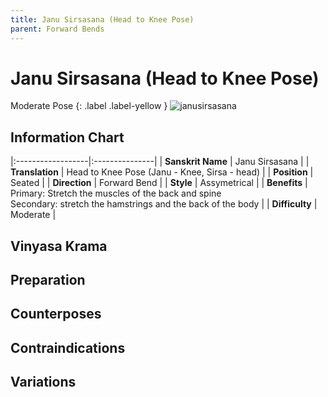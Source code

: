 ```yaml
---
title: Janu Sirsasana (Head to Knee Pose)
parent: Forward Bends
---
```


# Janu Sirsasana (Head to Knee Pose)
Moderate Pose
{: .label .label-yellow }
![janusirsasana](/yoga/assets/images/fb/janu-sirsasana.png)
## Information Chart

|:------------------|:---------------|
| **Sanskrit Name**     | Janu Sirsasana   |
| **Translation**       | Head to Knee Pose (Janu - Knee, Sirsa - head)  |
| **Position**          | Seated |
| **Direction**         | Forward Bend   |
| **Style**             | Assymetrical   |
| **Benefits**          | Primary: Stretch the muscles of the back and spine <br> Secondary: stretch the hamstrings and the back of the body   |
| **Difficulty**  |  Moderate                                      | 


## Vinyasa Krama 

## Preparation 

## Counterposes

## Contraindications

## Variations

